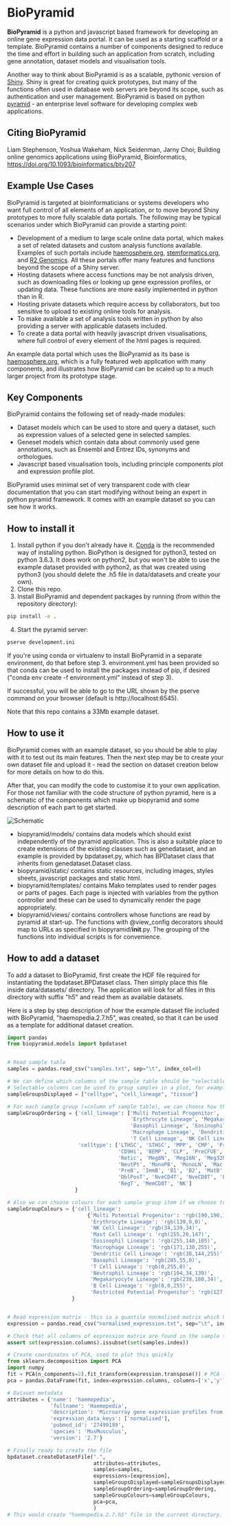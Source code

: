 BioPyramid
======
**BioPyramid** is a python and javascript based framework for developing an online gene expression data portal. It can be used as a starting scaffold or a template. BioPyramid contains a number of components designed to reduce the time and effort in building such an application from scratch, including gene annotation, dataset models and visualisation tools.

Another way to think about BioPyramid is as a scalable, pythonic version of [Shiny](https://shiny.rstudio.com/). Shiny is great for creating quick prototypes, but many of the functions often used in database web servers are beyond its scope, such as authentication and user management. BioPyramid is based on python [pyramid](http://trypyramid.com) - an enterprise level software for developing complex web applications.

## Citing BioPyramid
Liam Stephenson, Yoshua Wakeham, Nick Seidenman, Jarny Choi; Building online genomics applications using BioPyramid, Bioinformatics, https://doi.org/10.1093/bioinformatics/bty207

## Example Use Cases
BioPyramid is targeted at bioinformaticians or systems developers who want full control of all elements of an application, or to move beyond Shiny prototypes to more fully scalable data portals. The following may be typical scenarios under which BioPyramid can provide a starting point:

- Development of a medium to large scale online data portal, which makes a set of related datasets and custom analysis functions available. Examples of such portals include [haemosphere.org](http://haemosphere.org), [stemformatics.org](http://stemformatics.org), and [R2 Genomics](http://r2.amc.nl/). All these portals offer many features and functions beyond the scope of a Shiny server.
- Hosting datasets where access functions may be not analysis driven, such as downloading files or looking up gene expression profiles, or updating data. These functions are more easily implemented in python than in R.
- Hosting private datasets which require access by collaborators, but too sensitive to upload to existing online tools for analysis.
- To make available a set of analysis tools written in python by also providing a server with applicable datasets included.
- To create a data portal with heavily javascript driven visualisations, where full control of every element of the html pages is required.

An example data portal which uses the BioPyramid as its base is [haemosphere.org](http://haemosphere.org), which is a fully featured web application with many components, and illustrates how BioPyramid can be scaled up to a much larger project from its prototype stage.

## Key Components
BioPyramid contains the following set of ready-made modules:
- Dataset models which can be used to store and query a dataset, such as expression values of a selected gene in selected samples. 
- Geneset models which contain data about commonly used gene annotations, such as Ensembl and Entrez IDs, synonyms and orthologues. 
- Javascript based visualisation tools, including principle components plot and expression profile plot.

BioPyramid uses minimal set of very transparent code with clear documentation that you can start modifying without being an expert in python pyramid framework. It comes with an example dataset so you can see how it works.

## How to install it

1. Install python if you don't already have it. [Conda](https://www.anaconda.com/download) is the recommended way of installing python. BioPython is designed for python3, tested on python 3.6.3. It does work on python2, but you won't be able to use the example dataset provided with python2, as that was created using python3 (you should delete the .h5 file in data/datasets and create your own).
2. Clone this repo.
3. Install BioPyramid and dependent packages by running (from within the repository directory):
```bash
pip install -e .
```
4. Start the pyramid server:
```bash
pserve development.ini
```

If you're using conda or virtualenv to install BioPyramid in a separate environment, do that before step 3.
environment.yml has been provided so that conda can be used to install the packages instead of pip, if desired ("conda env create -f environment.yml" instead of step 3).

If successful, you will be able to go to the URL shown by the pserve command on your browser (default is http://localhost:6545).

Note that this repo contains a 33Mb example dataset.

## How to use it
BioPyramid comes with an example dataset, so you should be able to play with it to test out its main features. Then the next step may be to create your own dataset file and upload it - read the section on dataset creation below for more details on how to do this.

After that, you can modify the code to customise it to your own application. For those not familiar with the code structure of python pyramid, here is a schematic of the components which make up biopyramid and some description of each part to get started.

![Schematic](/biopyramid/static/images/Schematic.png)

- biopyramid/models/ contains data models which should exist independently of the pyramid application. This is also a suitable place to create extensions of the existing classes such as genedataset, and an example is provided by bpdataset.py, which has BPDataset class that inherits from genedataset.Dataset class. 
- biopyramid/static/ contains static resources, including images, styles sheets, javascript packages and static html.
- biopyramid/templates/ contains Mako templates used to render pages or parts of pages. Each page is injected with variables from the python controller and these can be used to dynamically render the page appropriately.
- biopyramid/views/ contains controllers whose functions are read by pyramid at start-up. The functions with @view_config decorators should map to URLs as specified in biopyramid/__init__.py. The grouping of the functions into individual scripts is for convenience.

## How to add a dataset
To add a dataset to BioPyramid, first create the HDF file required for instantiating the bpdataset.BPDataset class. Then simply place this file inside data/datasets/ directory. The application will look for all files in this directory with suffix "h5" and read them as available datasets.

Here is a step by step description of how the example dataset file included with BioPyramid, "haemopedia.2.7.h5", was created, so that it can be used as a template for additional dataset creation.
```python
import pandas
from biopyramid.models import bpdataset


# Read sample table
samples = pandas.read_csv("samples.txt", sep="\t", index_col=0)

# We can define which columns of the sample table should be "selectable" within BioPyramid.
# Selectable columns can be used to group samples in a plot, for example, while the other columns are ignored.
sampleGroupsDisplayed = ["celltype", "cell_lineage", "tissue"]

# For each sample group (=column of sample table), we can choose how the items should be ordered
sampleGroupOrdering = {'cell_lineage': ['Multi Potential Progenitor', 'Restricted Potential Progenitor', 
                                        'Erythrocyte Lineage', 'Megakaryocyte Lineage', 'Mast Cell Lineage', 
                                        'Basophil Lineage', 'Eosinophil Lineage', 'Neutrophil Lineage', 
                                        'Macrophage Lineage', 'Dendritic Cell Lineage', 'B Cell Lineage', 
                                        'T Cell Lineage', 'NK Cell Lineage'], 
                       'celltype': ['LTHSC', 'STHSC', 'MPP', 'CMP', 'PreGM1', 'PreGM2', 'GMP', 'FcgRBP', 
                                    'CD9Hi', 'BEMP', 'CLP', 'PreCFUE', 'MEP', 'CFUE', 'EryBlPB', 'EryBlPO', 
                                    'Retic', 'Meg8N', 'Meg16N', 'Meg32N', 'Mast', 'Baso', 'EoP', 'Eo', 'NeutLN', 
                                    'NeutPt', 'MonoPB', 'MonoLN', 'Mac', 'CDP', 'cDC1', 'cDC2', 'MigDC', 'ProB', 
                                    'PreB', 'ImmB', 'B1', 'B2', 'MatB', 'CD4TThy1lo', 'TN1', 'TN2', 'TN3', 'TN4', 
                                    'DblPosT', 'NveCD4T', 'NveCD8T', 'EffCD4T', 'EffCD8T', 'CD4TLN', 'CD8TLN', 
                                    'RegT', 'MemCD8T', 'NK']
                      }

# Also we can choose colours for each sample group item if we choose to. The colours can be rgb or hex values.
sampleGroupColours = {'cell_lineage': 
                          {'Multi Potential Progenitor': 'rgb(190,190,190)', 
                           'Erythrocyte Lineage': 'rgb(139,0,0)', 
                           'NK Cell Lineage': 'rgb(34,139,34)', 
                           'Mast Cell Lineage': 'rgb(255,20,147)', 
                           'Eosinophil Lineage': 'rgb(255,140,105)', 
                           'Macrophage Lineage': 'rgb(171,130,255)', 
                           'Dendritic Cell Lineage': 'rgb(30,144,255)', 
                           'Basophil Lineage': 'rgb(205,55,0)', 
                           'T Cell Lineage': 'rgb(0,255,0)', 
                           'Neutrophil Lineage': 'rgb(104,34,139)', 
                           'Megakaryocyte Lineage': 'rgb(238,180,34)', 
                           'B Cell Lineage': 'rgb(0,0,255)', 
                           'Restricted Potential Progenitor': 'rgb(127,127,127)'}
                     }


# Read expression matrix - this ia a quantile normalised matrix which have been mapped to gene ids, then aggregated for multiple probes
expression = pandas.read_csv("normalised_expression.txt", sep="\t", index_col=0)

# Check that all columns of expression matrix are found in the sample table
assert set(expression.columns).issubset(set(samples.index))

# Create coordinates of PCA, used to plot this quickly
from sklearn.decomposition import PCA
import numpy
fit = PCA(n_components=2).fit_transform(expression.transpose()) # PCA function works on rows so transpose
pca = pandas.DataFrame(fit, index=expression.columns, columns=['x','y'])

# Dataset metadata
attributes = {'name': 'haemopedia',
              'fullname': 'Haemopedia',
              'description': 'Microarray gene expression profiles from a comprehensive range of wildtype murine blood cells, all generated by Hilton Lab (Walter and Eliza Hall Institute) over a number of years.', 
              'expression_data_keys': ['normalised'],
              'pubmed_id': '27499199', 
              'species': 'MusMusculus', 
              'version': '2.7'}

# Finally ready to create the file
bpdataset.createDatasetFile(".", 
                            attributes=attributes,
                            samples=samples,
                            expressions=[expression],
                            sampleGroupsDisplayed=sampleGroupsDisplayed,
                            sampleGroupOrdering=sampleGroupOrdering,
                            sampleGroupColours=sampleGroupColours,
                            pca=pca,
                            )
# This would create "haemopedia.2.7.h5" file in the current directory.
```



